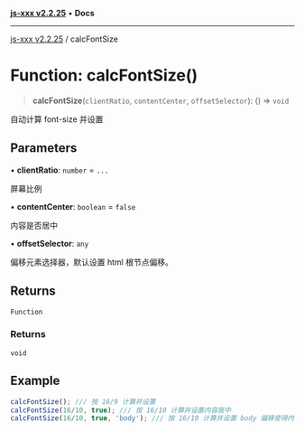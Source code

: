 [**js-xxx v2.2.25**](../README.md) • **Docs**

***

[js-xxx v2.2.25](../README.md) / calcFontSize

# Function: calcFontSize()

> **calcFontSize**(`clientRatio`, `contentCenter`, `offsetSelector`): () => `void`

自动计算 font-size 并设置

## Parameters

• **clientRatio**: `number` = `...`

屏幕比例

• **contentCenter**: `boolean` = `false`

内容是否居中

• **offsetSelector**: `any`

偏移元素选择器，默认设置 html 根节点偏移。

## Returns

`Function`

### Returns

`void`

## Example

```ts
calcFontSize(); /// 按 16/9 计算并设置
calcFontSize(16/10, true); /// 按 16/10 计算并设置内容居中
calcFontSize(16/10, true, 'body'); /// 按 16/10 计算并设置 body 偏移使得内容居中
```
